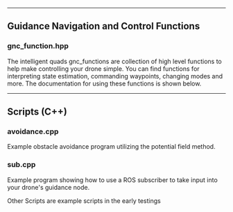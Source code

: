 
---

## Guidance Navigation and Control Functions

### gnc_function.hpp 

The intelligent quads gnc_functions are collection of high level functions to help make controlling your drone simple. You can find functions for interpreting state estimation, commanding waypoints, changing modes and more. The documentation for using these functions is shown below. 

---

## Scripts (C++)

### avoidance.cpp
Example obstacle avoidance program utilizing the potential field method.
 
### sub.cpp
Example program showing how to use a ROS subscriber to take input into your drone's guidance node.

Other Scripts are example scripts in the early testings




